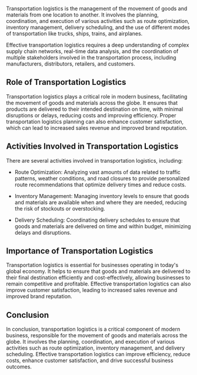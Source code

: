 
Transportation logistics is the management of the movement of goods and materials from one location to another. It involves the planning, coordination, and execution of various activities such as route optimization, inventory management, delivery scheduling, and the use of different modes of transportation like trucks, ships, trains, and airplanes.

Effective transportation logistics requires a deep understanding of complex supply chain networks, real-time data analysis, and the coordination of multiple stakeholders involved in the transportation process, including manufacturers, distributors, retailers, and customers.

Role of Transportation Logistics
--------------------------------

Transportation logistics plays a critical role in modern business, facilitating the movement of goods and materials across the globe. It ensures that products are delivered to their intended destination on time, with minimal disruptions or delays, reducing costs and improving efficiency. Proper transportation logistics planning can also enhance customer satisfaction, which can lead to increased sales revenue and improved brand reputation.

Activities Involved in Transportation Logistics
-----------------------------------------------

There are several activities involved in transportation logistics, including:

* Route Optimization: Analyzing vast amounts of data related to traffic patterns, weather conditions, and road closures to provide personalized route recommendations that optimize delivery times and reduce costs.

* Inventory Management: Managing inventory levels to ensure that goods and materials are available when and where they are needed, reducing the risk of stockouts or overstocking.

* Delivery Scheduling: Coordinating delivery schedules to ensure that goods and materials are delivered on time and within budget, minimizing delays and disruptions.

Importance of Transportation Logistics
--------------------------------------

Transportation logistics is essential for businesses operating in today's global economy. It helps to ensure that goods and materials are delivered to their final destination efficiently and cost-effectively, allowing businesses to remain competitive and profitable. Effective transportation logistics can also improve customer satisfaction, leading to increased sales revenue and improved brand reputation.

Conclusion
----------

In conclusion, transportation logistics is a critical component of modern business, responsible for the movement of goods and materials across the globe. It involves the planning, coordination, and execution of various activities such as route optimization, inventory management, and delivery scheduling. Effective transportation logistics can improve efficiency, reduce costs, enhance customer satisfaction, and drive successful business outcomes.
